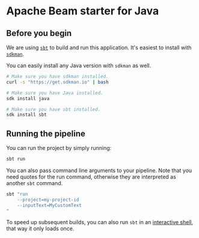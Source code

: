 # Apache Beam starter for Java

## Before you begin

We are using [`sbt`](https://www.scala-sbt.org) to build and run this application.
It's easiest to install with [`sdkman`](https://sdkman.io).

You can easily install any Java version with `sdkman` as well.

```sh
# Make sure you have sdkman installed.
curl -s "https://get.sdkman.io" | bash

# Make sure you have Java installed.
sdk install java

# Make sure you have sbt installed.
sdk install sbt
```

## Running the pipeline

You can run the project by simply running:

```sh
sbt run
```

You can also pass command line arguments to your pipeline.
Note that you need quotes for the run command, otherwise they are interpreted as another `sbt` command.

```sh
sbt "run
    --project=my-project-id
    --inputText=MyCustomText
"
```

To speed up subsequent builds, you can also run `sbt` in an
[interactive shell](https://www.scala-sbt.org/1.x/docs/sbt-by-example.html),
that way it only loads once.
